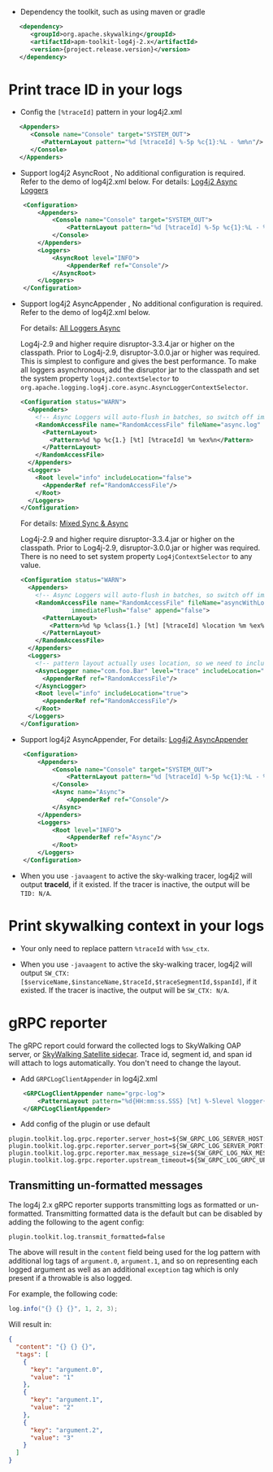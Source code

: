 * Dependency the toolkit, such as using maven or gradle
```xml
   <dependency>
      <groupId>org.apache.skywalking</groupId>
      <artifactId>apm-toolkit-log4j-2.x</artifactId>
      <version>{project.release.version}</version>
   </dependency>
```

# Print trace ID in your logs

* Config the `[%traceId]` pattern in your log4j2.xml
```xml
   <Appenders>
      <Console name="Console" target="SYSTEM_OUT">
         <PatternLayout pattern="%d [%traceId] %-5p %c{1}:%L - %m%n"/>
      </Console>
   </Appenders>
```

* Support log4j2 AsyncRoot , No additional configuration is required. Refer to the demo of log4j2.xml below. For details: [Log4j2 Async Loggers](https://logging.apache.org/log4j/2.x/manual/async.html)
```xml
    <Configuration>
        <Appenders>
            <Console name="Console" target="SYSTEM_OUT">
                <PatternLayout pattern="%d [%traceId] %-5p %c{1}:%L - %m%n"/>
            </Console>
        </Appenders>
        <Loggers>
            <AsyncRoot level="INFO">
                <AppenderRef ref="Console"/>
            </AsyncRoot>
        </Loggers>
    </Configuration>
```
* Support log4j2 AsyncAppender , No additional configuration is required. Refer to the demo of log4j2.xml below. 

    For details: [All Loggers Async](https://logging.apache.org/log4j/2.x/manual/async.html#AllAsync) 

    Log4j-2.9 and higher require disruptor-3.3.4.jar or higher on the classpath. Prior to Log4j-2.9, disruptor-3.0.0.jar or higher was required.
    This is simplest to configure and gives the best performance. To make all loggers asynchronous, add the disruptor jar to the classpath and 
    set the system property `log4j2.contextSelector` to `org.apache.logging.log4j.core.async.AsyncLoggerContextSelector`.
    ```xml
    <Configuration status="WARN">
      <Appenders>
        <!-- Async Loggers will auto-flush in batches, so switch off immediateFlush. -->
        <RandomAccessFile name="RandomAccessFile" fileName="async.log" immediateFlush="false" append="false">
          <PatternLayout>
            <Pattern>%d %p %c{1.} [%t] [%traceId] %m %ex%n</Pattern>
          </PatternLayout>
        </RandomAccessFile>
      </Appenders>
      <Loggers>
        <Root level="info" includeLocation="false">
          <AppenderRef ref="RandomAccessFile"/>
        </Root>
      </Loggers>
    </Configuration>
    ```
    For details: [Mixed Sync & Async](https://logging.apache.org/log4j/2.x/manual/async.html#MixedSync-Async)
    
    Log4j-2.9 and higher require disruptor-3.3.4.jar or higher on the classpath. Prior to Log4j-2.9, disruptor-3.0.0.jar or higher was required. 
    There is no need to set system property `Log4jContextSelector` to any value.
    
    ```xml
    <Configuration status="WARN">
      <Appenders>
        <!-- Async Loggers will auto-flush in batches, so switch off immediateFlush. -->
        <RandomAccessFile name="RandomAccessFile" fileName="asyncWithLocation.log"
                  immediateFlush="false" append="false">
          <PatternLayout>
            <Pattern>%d %p %class{1.} [%t] [%traceId] %location %m %ex%n</Pattern>
          </PatternLayout>
        </RandomAccessFile>
      </Appenders>
      <Loggers>
        <!-- pattern layout actually uses location, so we need to include it -->
        <AsyncLogger name="com.foo.Bar" level="trace" includeLocation="true">
          <AppenderRef ref="RandomAccessFile"/>
        </AsyncLogger>
        <Root level="info" includeLocation="true">
          <AppenderRef ref="RandomAccessFile"/>
        </Root>
      </Loggers>
    </Configuration>
    ```
* Support log4j2 AsyncAppender, For details: [Log4j2 AsyncAppender](https://logging.apache.org/log4j/2.x/manual/appenders.html)
```xml
    <Configuration>
        <Appenders>
            <Console name="Console" target="SYSTEM_OUT">
                <PatternLayout pattern="%d [%traceId] %-5p %c{1}:%L - %m%n"/>
            </Console>
            <Async name="Async">
                <AppenderRef ref="Console"/>
            </Async>
        </Appenders>
        <Loggers>
            <Root level="INFO">
                <AppenderRef ref="Async"/>
            </Root>
        </Loggers>
    </Configuration>
```
* When you use `-javaagent` to active the sky-walking tracer, log4j2 will output **traceId**, if it existed. If the tracer is inactive, the output will be `TID: N/A`.

# Print skywalking context in your logs

* Your only need to replace pattern `%traceId` with `%sw_ctx`.

* When you use `-javaagent` to active the sky-walking tracer, log4j2 will output `SW_CTX: [$serviceName,$instanceName,$traceId,$traceSegmentId,$spanId]`, if it existed. If the tracer is inactive, the output will be `SW_CTX: N/A`.

# gRPC reporter

The gRPC report could forward the collected logs to SkyWalking OAP server, or [SkyWalking Satellite sidecar](https://github.com/apache/skywalking-satellite). Trace id, segment id, and span id will attach to logs automatically. You don't need to change the layout.

* Add `GRPCLogClientAppender` in log4j2.xml

```xml
    <GRPCLogClientAppender name="grpc-log">
        <PatternLayout pattern="%d{HH:mm:ss.SSS} [%t] %-5level %logger{36} - %msg%n"/>
    </GRPCLogClientAppender>
```

*  Add config of the plugin or use default

```properties
plugin.toolkit.log.grpc.reporter.server_host=${SW_GRPC_LOG_SERVER_HOST:127.0.0.1}
plugin.toolkit.log.grpc.reporter.server_port=${SW_GRPC_LOG_SERVER_PORT:11800}
plugin.toolkit.log.grpc.reporter.max_message_size=${SW_GRPC_LOG_MAX_MESSAGE_SIZE:10485760}
plugin.toolkit.log.grpc.reporter.upstream_timeout=${SW_GRPC_LOG_GRPC_UPSTREAM_TIMEOUT:30}
```


## Transmitting un-formatted messages

The log4j 2.x gRPC reporter supports transmitting logs as formatted or un-formatted. Transmitting formatted data is the default but can be disabled by adding the following to the agent config:

```
plugin.toolkit.log.transmit_formatted=false
```

The above will result in the `content` field being used for the log pattern with additional log tags of `argument.0`, `argument.1`, and so on representing each logged argument as well as an additional `exception` tag which is only present if a throwable is also logged.

For example, the following code:
```java
log.info("{} {} {}", 1, 2, 3);
```

Will result in:
```json
{
  "content": "{} {} {}",
  "tags": [
    {
      "key": "argument.0",
      "value": "1"
    },
    {
      "key": "argument.1",
      "value": "2"
    },
    {
      "key": "argument.2",
      "value": "3"
    }
  ]
}
```
